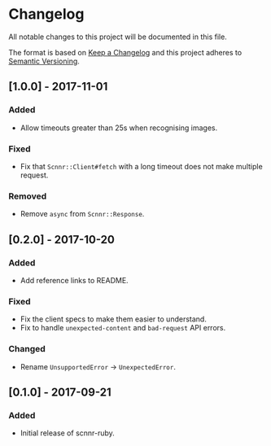 # Changelog
All notable changes to this project will be documented in this file.

The format is based on [Keep a Changelog](http://keepachangelog.com/en/1.0.0/)
and this project adheres to [Semantic Versioning](http://semver.org/spec/v2.0.0.html).


## [1.0.0] - 2017-11-01
### Added
- Allow timeouts greater than 25s when recognising images.

### Fixed
- Fix that `Scnnr::Client#fetch` with a long timeout does not make multiple request.

### Removed
- Remove `async` from `Scnnr::Response`.

## [0.2.0] - 2017-10-20
### Added
- Add reference links to README.

### Fixed
- Fix the client specs to make them easier to understand.
- Fix to handle `unexpected-content` and `bad-request` API errors.

### Changed
- Rename `UnsupportedError` -> `UnexpectedError`.

## [0.1.0] - 2017-09-21
### Added
- Initial release of scnnr-ruby.
